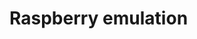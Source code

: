 # Raspberry emulation

<script src="https://gist.github.com/oribit/8ec0524796c833ef8152341a570e0c8d.js"></script>
